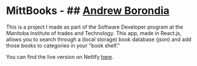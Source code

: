 # MittBooks - ## [Andrew Borondia](https://cranky-beaver-6bfa9c.netlify.app)

This is a project I made as part of the Software Developer program at the Manitoba Institute of trades and Technology.
This app, made in React.js, allows you to search through a (local storage) book database (json) and add those books to categories in your "book shelf."

You can find the live version on Netlify [here](https://fervent-visvesvaraya-fc46ee.netlify.app/).
